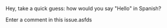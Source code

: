 Hey, take a quick guess: how would you say "Hello" in Spanish?

Enter a comment in this issue.asfds
